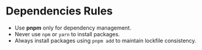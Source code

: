 # Dependencies Rules

- Use **pnpm** only for dependency management.
- Never use `npm` or `yarn` to install packages.
- Always install packages using `pnpm add` to maintain lockfile consistency.
